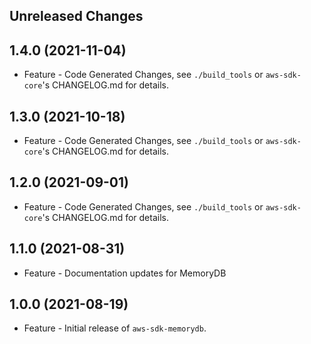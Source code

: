 Unreleased Changes
------------------

1.4.0 (2021-11-04)
------------------

* Feature - Code Generated Changes, see `./build_tools` or `aws-sdk-core`'s CHANGELOG.md for details.

1.3.0 (2021-10-18)
------------------

* Feature - Code Generated Changes, see `./build_tools` or `aws-sdk-core`'s CHANGELOG.md for details.

1.2.0 (2021-09-01)
------------------

* Feature - Code Generated Changes, see `./build_tools` or `aws-sdk-core`'s CHANGELOG.md for details.

1.1.0 (2021-08-31)
------------------

* Feature - Documentation updates for MemoryDB

1.0.0 (2021-08-19)
------------------

* Feature - Initial release of `aws-sdk-memorydb`.

